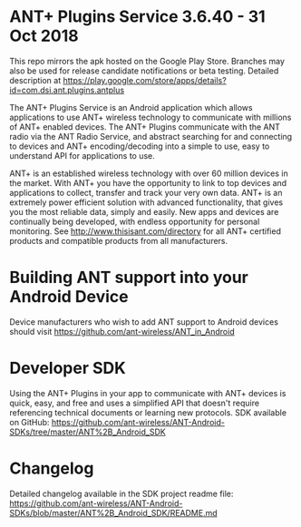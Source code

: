 ANT+ Plugins Service 3.6.40 - 31 Oct 2018
========================================
This repo mirrors the apk hosted on the Google Play Store. Branches may also be used for release candidate notifications or beta testing.
Detailed description at https://play.google.com/store/apps/details?id=com.dsi.ant.plugins.antplus

The ANT+ Plugins Service is an Android application which allows applications to use ANT+ wireless technology to communicate with millions of ANT+ enabled devices. The ANT+ Plugins communicate with the ANT radio via the ANT Radio Service, and abstract searching for and connecting to devices and ANT+ encoding/decoding into a simple to use, easy to understand API for applications to use.

ANT+ is an established wireless technology with over 60 million devices in the market. With ANT+ you have the opportunity to link to top devices and applications to collect, transfer and track your very own data. ANT+ is an extremely power efficient solution with advanced functionality, that gives you the most reliable data, simply and easily. New apps and devices are continually being developed, with endless opportunity for personal monitoring. See http://www.thisisant.com/directory for all ANT+ certified products and compatible products from all manufacturers.


Building ANT support into your Android Device
==============================================
Device manufacturers who wish to add ANT support to Android devices should visit https://github.com/ant-wireless/ANT_in_Android


Developer SDK
==============
Using the ANT+ Plugins in your app to communicate with ANT+ devices is quick, easy, and free and uses a simplified API that doesn't require referencing technical documents or learning new protocols.
SDK available on GitHub: https://github.com/ant-wireless/ANT-Android-SDKs/tree/master/ANT%2B_Android_SDK


Changelog
==========
Detailed changelog available in the SDK project readme file: https://github.com/ant-wireless/ANT-Android-SDKs/blob/master/ANT%2B_Android_SDK/README.md